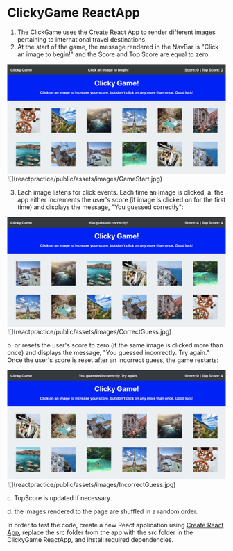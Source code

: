 # ClickyGame ReactApp

1. The ClickGame uses the Create React App to render different images pertaining to international travel destinations. 
2. At the start of the game, the message rendered in the NavBar is "Click an image to begin!" and the Score and Top Score are equal to zero:


<img src="reactpractice/public/assets/images/GameStart.jpg" width="800">
![](reactpractice/public/assets/images/GameStart.jpg)



3. Each image listens for click events. Each time an image is clicked, 
   a. the app either increments the user's score (if image is clicked on for the first time) and displays the message, "You guessed correctly": 


<img src="reactpractice/public/assets/images/CorrectGuess.jpg" width="800">
![](reactpractice/public/assets/images/CorrectGuess.jpg)

   b. or resets the user's score to zero (if the same image is clicked more than once) and displays the message, "You guessed incorrectly. Try again." Once the user's score is reset after an incorrect guess, the game restarts:



<img src="reactpractice/public/assets/images/IncorrectGuess.jpg" width="800">
![](reactpractice/public/assets/images/IncorrectGuess.jpg)

   c. TopScore is updated if necessary.

   d. the images rendered to the page are shuffled in a random order.



In order to test the code, create a new React application using [Create React App](https://github.com/facebookincubator/create-react-app), replace the src folder from the app with the src folder in the ClickyGame ReactApp, and install required dependencies.